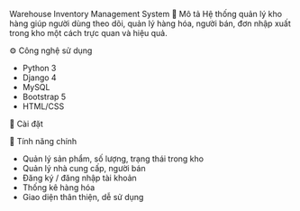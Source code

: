 Warehouse Inventory Management System
📝 Mô tả
Hệ thống quản lý kho hàng giúp người dùng theo dõi, quản lý hàng hóa, người bán, đơn nhập xuất trong kho một cách trực quan và hiệu quả.

⚙️ Công nghệ sử dụng
- Python 3
- Django 4
- MySQL
- Bootstrap 5
- HTML/CSS

🔧 Cài đặt

🚀 Tính năng chính
- Quản lý sản phẩm, số lượng, trạng thái trong kho
- Quản lý nhà cung cấp, người bán
- Đăng ký / đăng nhập tài khoản
- Thống kê hàng hóa
- Giao diện thân thiện, dễ sử dụng
